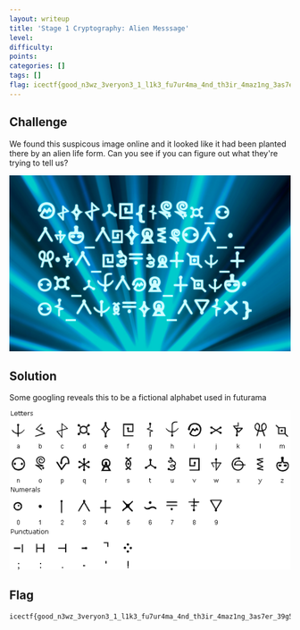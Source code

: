 ```yaml
---
layout: writeup
title: 'Stage 1 Cryptography: Alien Messsage'
level:
difficulty:
points:
categories: []
tags: []
flag: icectf{good_n3wz_3veryon3_1_l1k3_fu7ur4ma_4nd_th3ir_4maz1ng_3as7er_39g5}
---
```

## Challenge

We found this suspicous image online and it looked like it had been
planted there by an alien life form. Can you see if you can figure out
what they're trying to tell us?

![](writeupfiles/alien_message.png)

## Solution

Some googling reveals this to be a fictional alphabet used in futurama

![](writeupfiles/futurama.gif)

## Flag

    icectf{good_n3wz_3veryon3_1_l1k3_fu7ur4ma_4nd_th3ir_4maz1ng_3as7er_39g5}


